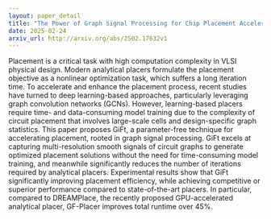 ```yaml
---
layout: paper_detail
title: "The Power of Graph Signal Processing for Chip Placement Acceleration"
date: 2025-02-24
arxiv_url: http://arxiv.org/abs/2502.17632v1
---
```


Placement is a critical task with high computation complexity in VLSI physical design. Modern analytical placers formulate the placement objective as a nonlinear optimization task, which suffers a long iteration time. To accelerate and enhance the placement process, recent studies have turned to deep learning-based approaches, particularly leveraging graph convolution networks (GCNs). However, learning-based placers require time- and data-consuming model training due to the complexity of circuit placement that involves large-scale cells and design-specific graph statistics.   This paper proposes GiFt, a parameter-free technique for accelerating placement, rooted in graph signal processing. GiFt excels at capturing multi-resolution smooth signals of circuit graphs to generate optimized placement solutions without the need for time-consuming model training, and meanwhile significantly reduces the number of iterations required by analytical placers. Experimental results show that GiFt significantly improving placement efficiency, while achieving competitive or superior performance compared to state-of-the-art placers. In particular, compared to DREAMPlace, the recently proposed GPU-accelerated analytical placer, GF-Placer improves total runtime over 45%.
